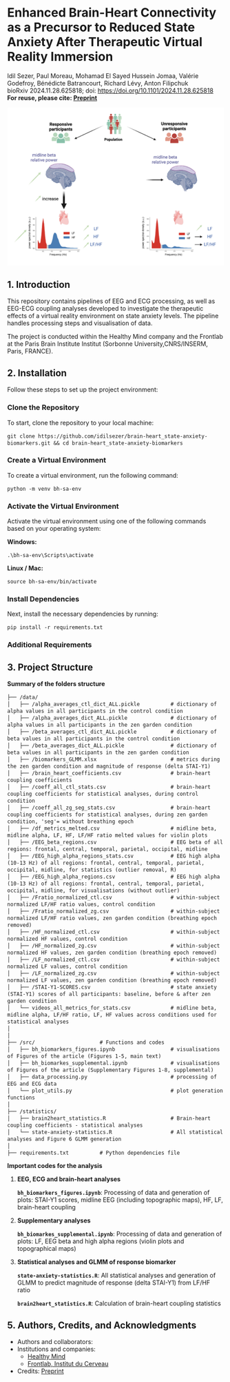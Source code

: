 # **Enhanced Brain-Heart Connectivity as a Precursor to Reduced State Anxiety After Therapeutic Virtual Reality Immersion**
 Idil Sezer, Paul Moreau, Mohamad El Sayed Hussein Jomaa, Valérie Godefroy, Bénédicte Batrancourt, Richard Lévy, Anton Filipchuk          
 bioRxiv 2024.11.28.625818; doi: https://doi.org/10.1101/2024.11.28.625818
 **For reuse, please cite: [Preprint](https://doi.org/10.1101/2024.11.28.625818)**

 ![Summary of findings](/Figure7.png)

## **1. Introduction**
This repository contains pipelines of EEG and ECG processing, as well as EEG-ECG coupling analyses developed to investigate the therapeutic effects of a virtual reality environment on state anxiety levels. The pipeline handles processing steps and visualisation of data.

The project is conducted within the Healthy Mind company and the Frontlab at the Paris Brain Institute Institut (Sorbonne University,CNRS/INSERM, Paris, FRANCE).

## **2. Installation**

Follow these steps to set up the project environment:

### Clone the Repository
To start, clone the repository to your local machine:

```console
git clone https://github.com/idilsezer/brain-heart_state-anxiety-biomarkers.git && cd brain-heart_state-anxiety-biomarkers
```

### Create a Virtual Environment
To create a virtual environment, run the following command:

```console
python -m venv bh-sa-env
```

### Activate the Virtual Environment
Activate the virtual environment using one of the following commands based on your operating system:

**Windows:**
```console
.\bh-sa-env\Scripts\activate
```
**Linux / Mac:**
```console
source bh-sa-env/bin/activate
```

### Install Dependencies
Next, install the necessary dependencies by running:

```console
pip install -r requirements.txt
```

### Additional Requirements



## **3. Project Structure**

**Summary of the folders structure**
```
├── /data/
│   ├── /alpha_averages_ctl_dict_ALL.pickle          # dictionary of alpha values in all participants in the control condition
│   ├── /alpha_averages_dict_ALL.pickle              # dictionary of alpha values in all participants in the zen garden condition
│   ├── /beta_averages_ctl_dict_ALL.pickle           # dictionary of beta values in all participants in the control condition
│   ├── /beta_averages_dict_ALL.pickle               # dictionary of beta values in all participants in the zen garden condition
│   ├── /biomarkers_GLMM.xlsx                        # metrics during the zen garden condition and magnitude of response (delta STAI-Y1)
│   ├── /brain_heart_coefficients.csv                # brain-heart coupling coefficients
│   ├── /coeff_all_ctl_stats.csv                     # brain-heart coupling coefficients for statistical analyses, during control condition
│   ├── /coeff_all_zg_seg_stats.csv                  # brain-heart coupling coefficients for statistical analyses, during zen garden condition, 'seg'= without breathing epoch
│   ├── /df_metrics_melted.csv                       # midline beta, midline alpha, LF, HF, LF/HF ratio melted values for violin plots
│   ├── /EEG_beta_regions.csv                        # EEG beta of all regions: frontal, central, temporal, parietal, occipital, midline
│   ├── /EEG_high_alpha_regions_stats.csv            # EEG high alpha (10-13 Hz) of all regions: frontal, central, temporal, parietal, occipital, midline, for statistics (outlier removal, R)
│   ├── /EEG_high_alpha_regions.csv                  # EEG high alpha (10-13 Hz) of all regions: frontal, central, temporal, parietal, occipital, midline, for visualisations (without outlier)
│   ├── /Fratio_normalized_ctl.csv                   # within-subject normalized LF/HF ratio values, control condition
│   ├── /Fratio_normalized_zg.csv                    # within-subject normalized LF/HF ratio values, zen garden condition (breathing epoch removed)
│   ├── /HF_normalized_ctl.csv                       # within-subject normalized HF values, control condition
│   ├── /HF_normalized_zg.csv                        # within-subject normalized HF values, zen garden condition (breathing epoch removed)
│   ├── /LF_normalized_ctl.csv                       # within-subject normalized LF values, control condition
│   ├── /LF_normalized_zg.csv                        # within-subject normalized LF values, zen garden condition (breathing epoch removed)
│   ├── /STAI-Y1-SCORES.csv                          # state anxiety (STAI-Y1) scores of all participants: baseline, before & after zen garden condition
│   └── videos_all_metrics_for_stats.csv             # midline beta, midline alpha, LF/HF ratio, LF, HF values across conditions used for statistical analyses
│
│
├── /src/                     # Functions and codes
│   ├── bh_biomarkers_figures.ipynb                  # visualisations of Figures of the article (Figures 1-5, main text)
│   ├── bh_biomarkes_supplemental.ipynb              # visualisations of Figures of the article (Supplementary Figures 1-8, supplemental)
│   ├── data_processing.py                           # processing of EEG and ECG data
│   └── plot_utils.py                                # plot generation functions
│
├── /statistics/    
│   ├── brain2heart_statistics.R                     # Brain-heart coupling coefficients - statistical analyses
│   └── state-anxiety-statistics.R                   # All statistical analyses and Figure 6 GLMM generation
│
├── requirements.txt          # Python dependencies file
```

**Important codes for the analysis**
1. **EEG, ECG and brain-heart analyses**

    **`bh_biomarkers_figures.ipynb`**: Processing of data and generation of plots: STAI-Y1 scores, midline EEG (including topographic maps), HF, LF, brain-heart coupling

2. **Supplementary analyses**
   
    **`bh_biomarkes_supplemental.ipynb`**: Processing of data and generation of plots: LF, EEG beta and high alpha regions (violin plots and topographical maps)
   
4. **Statistical analyses and GLMM of response biomarker**

    **`state-anxiety-statistics.R`**: All statistical analyses and generation of GLMM to predict magnitude of response (delta STAI-Y1) from LF/HF ratio

    **`brain2heart_statistics.R`**: Calculation of brain-heart coupling statistics
   
## **5. Authors, Credits, and Acknowledgments**
- Authors and collaborators: 
- Institutions and companies:
    - [Healthy Mind](https://healthymind.fr/)
    - [Frontlab, Institut du Cerveau](https://institutducerveau.org/equipes-recherche-linstitut-cerveau/frontlab-cortex-prefrontal-au-centre-fonctions-cognitives-superieures-sante-maladie)
- Credits:
[Preprint](https://doi.org/10.1101/2024.11.28.625818)
